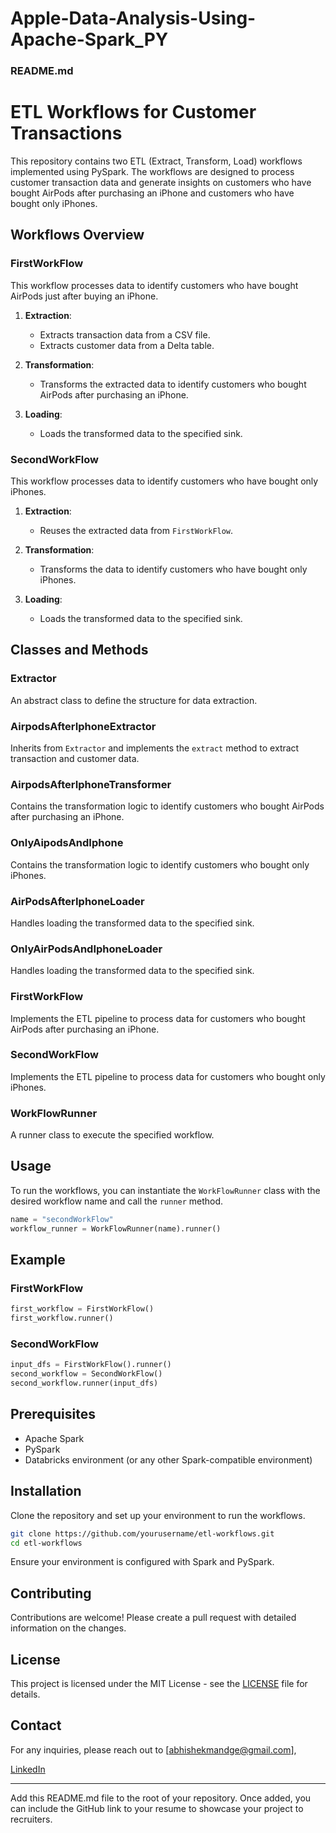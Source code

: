 # Apple-Data-Analysis-Using-Apache-Spark_PY
### README.md

# ETL Workflows for Customer Transactions

This repository contains two ETL (Extract, Transform, Load) workflows implemented using PySpark. The workflows are designed to process customer transaction data and generate insights on customers who have bought AirPods after purchasing an iPhone and customers who have bought only iPhones.

## Workflows Overview

### FirstWorkFlow
This workflow processes data to identify customers who have bought AirPods just after buying an iPhone.

1. **Extraction**:
   - Extracts transaction data from a CSV file.
   - Extracts customer data from a Delta table.

2. **Transformation**:
   - Transforms the extracted data to identify customers who bought AirPods after purchasing an iPhone.

3. **Loading**:
   - Loads the transformed data to the specified sink.

### SecondWorkFlow
This workflow processes data to identify customers who have bought only iPhones.

1. **Extraction**:
   - Reuses the extracted data from `FirstWorkFlow`.

2. **Transformation**:
   - Transforms the data to identify customers who have bought only iPhones.

3. **Loading**:
   - Loads the transformed data to the specified sink.

## Classes and Methods

### Extractor
An abstract class to define the structure for data extraction.

### AirpodsAfterIphoneExtractor
Inherits from `Extractor` and implements the `extract` method to extract transaction and customer data.

### AirpodsAfterIphoneTransformer
Contains the transformation logic to identify customers who bought AirPods after purchasing an iPhone.

### OnlyAipodsAndIphone
Contains the transformation logic to identify customers who bought only iPhones.

### AirPodsAfterIphoneLoader
Handles loading the transformed data to the specified sink.

### OnlyAirPodsAndIphoneLoader
Handles loading the transformed data to the specified sink.

### FirstWorkFlow
Implements the ETL pipeline to process data for customers who bought AirPods after purchasing an iPhone.

### SecondWorkFlow
Implements the ETL pipeline to process data for customers who bought only iPhones.

### WorkFlowRunner
A runner class to execute the specified workflow.

## Usage

To run the workflows, you can instantiate the `WorkFlowRunner` class with the desired workflow name and call the `runner` method.

```python
name = "secondWorkFlow"
workflow_runner = WorkFlowRunner(name).runner()
```

## Example

### FirstWorkFlow

```python
first_workflow = FirstWorkFlow()
first_workflow.runner()
```

### SecondWorkFlow

```python
input_dfs = FirstWorkFlow().runner()
second_workflow = SecondWorkFlow()
second_workflow.runner(input_dfs)
```

## Prerequisites

- Apache Spark
- PySpark
- Databricks environment (or any other Spark-compatible environment)

## Installation

Clone the repository and set up your environment to run the workflows.

```bash
git clone https://github.com/yourusername/etl-workflows.git
cd etl-workflows
```

Ensure your environment is configured with Spark and PySpark.

## Contributing

Contributions are welcome! Please create a pull request with detailed information on the changes.

## License

This project is licensed under the MIT License - see the [LICENSE](LICENSE) file for details.

## Contact

For any inquiries, please reach out to [abhishekmandge@gmail.com],

[LinkedIn](https://www.linkedin.com/in/abhishek-mandge/)

---

Add this README.md file to the root of your repository. Once added, you can include the GitHub link to your resume to showcase your project to recruiters.

